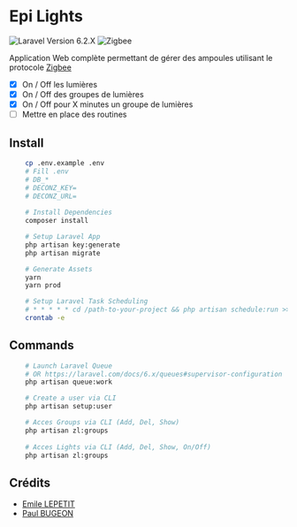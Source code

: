 # Epi Lights

![Laravel Version 6.2.X](https://img.shields.io/badge/Version-6.2.X-success?style=flat&logo=laravel) ![Zigbee](https://img.shields.io/badge/Zigbee-1.0-blue?style=flat) 

Application Web complète permettant de gérer des ampoules utilisant le protocole [Zigbee](https://fr.wikipedia.org/wiki/ZigBee)

 - [x] On / Off les lumières
 - [x]  On / Off des groupes de lumières
 - [x]  On / Off pour X minutes un groupe de lumières
 - [ ]  Mettre en place des routines

## Install

```bash
	cp .env.example .env
	# Fill .env
	# DB_*
	# DECONZ_KEY=  
	# DECONZ_URL=
	
	# Install Dependencies
	composer install

	# Setup Laravel App
	php artisan key:generate
	php artisan migrate

	# Generate Assets
	yarn
	yarn prod

	# Setup Laravel Task Scheduling
	# * * * * * cd /path-to-your-project && php artisan schedule:run >> /dev/null 2>&1
	crontab -e
```

## Commands
```bash
	# Launch Laravel Queue
	# OR https://laravel.com/docs/6.x/queues#supervisor-configuration
	php artisan queue:work

	# Create a user via CLI
	php artisan setup:user

	# Acces Groups via CLI (Add, Del, Show)
	php artisan zl:groups
	
	# Acces Lights via CLI (Add, Del, Show, On/Off)
	php artisan zl:groups
```

## Crédits
* [Emile LEPETIT](mailto:emile.lepetit@epitech.eu)
* [Paul BUGEON](mailto:paul.bugeon@epitech.eu)
